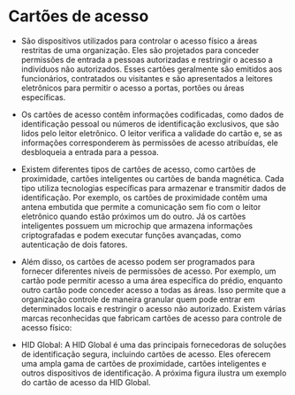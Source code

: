 # Cartões de acesso

* São dispositivos utilizados para controlar o acesso físico a áreas restritas de uma organização. Eles são projetados para conceder permissões de entrada a pessoas autorizadas e restringir o acesso a indivíduos não autorizados. Esses cartões geralmente são emitidos aos funcionários, contratados ou visitantes e são apresentados a leitores eletrônicos para permitir o acesso a portas, portões ou áreas específicas.

* Os cartões de acesso contêm informações codificadas, como dados de identificação pessoal ou números de identificação exclusivos, que são lidos pelo leitor eletrônico. O leitor verifica a validade do cartão e, se as informações corresponderem às permissões de acesso atribuídas, ele desbloqueia a entrada para a pessoa.

* Existem diferentes tipos de cartões de acesso, como cartões de proximidade, cartões inteligentes ou cartões de banda magnética. Cada tipo utiliza tecnologias específicas para armazenar e transmitir dados de identificação. Por exemplo, os cartões de proximidade contêm uma antena embutida que permite a comunicação sem fio com o leitor eletrônico quando estão próximos um do outro. Já os cartões inteligentes possuem um microchip que armazena informações criptografadas e podem executar funções avançadas, como autenticação de dois fatores.

* Além disso, os cartões de acesso podem ser programados para fornecer diferentes níveis de permissões de acesso. Por exemplo, um cartão pode permitir acesso a uma área específica do prédio, enquanto outro cartão pode conceder acesso a todas as áreas. Isso permite que a organização controle de maneira granular quem pode entrar em determinados locais e restringir o acesso não autorizado. Existem várias marcas reconhecidas que fabricam cartões de acesso para controle de acesso físico:

* HID Global: A HID Global é uma das principais fornecedoras de soluções de identificação segura, incluindo cartões de acesso. Eles oferecem uma ampla gama de cartões de proximidade, cartões inteligentes e outros dispositivos de identificação. A próxima figura ilustra um exemplo do cartão de acesso da HID Global.